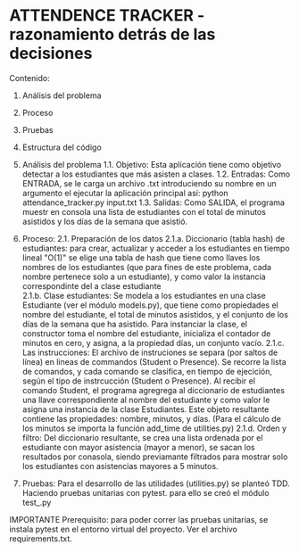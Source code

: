 # ATTENDENCE TRACKER - razonamiento detrás de las decisiones

Contenido:
1. Análisis del problema
2. Proceso
3. Pruebas
4. Estructura del código

1. Análisis del problema
1.1. Objetivo: Esta aplicación tiene como objetivo detectar a los estudiantes que más asisten a clases.
1.2. Entradas: Como ENTRADA, se le carga un archivo .txt introduciendo su nombre en un argumento el ejecutar la aplicación principal así:
python attendance_tracker.py input.txt
1.3. Salidas: Como SALIDA, el programa muestr en consola una lista de estudiantes con el total de minutos asistidos y los días de la semana que asistió.

2. Proceso:
2.1. Preparación de los datos
2.1.a. Diccionario (tabla hash) de estudiantes: para crear, actualizar y acceder a los estudiantes en tiempo lineal "O(1)" se elige una tabla de hash que tiene como llaves los nombres de los estudiantes (que para fines de este problema, cada nombre pertenece solo a un estudiante), y como valor la instancia correspondinte del a clase estudiante  
2.1.b. Clase estudiantes: Se modela a los estudiantes en una clase Estudiante (ver el módulo models.py), que tiene como propiedades el nombre del estudiante, el total de minutos asistidos, y el conjunto de los días de la semana que ha asistido. Para instanciar la clase, el constructor toma el nombre del estudiante, inicializa el contador de minutos en cero, y asigna, a la propiedad días, un conjunto vacío.
2.1.c. Las instrucciones: El archivo de instruciones se separa (por saltos de línea) en lineas de commandos (Student o Presence). Se recorre la lista de comandos, y cada comando se clasifica, en tiempo de ejecición, según el tipo de instrcucción (Student o Presence). Al recibir el comando Student, el programa agregrega al diccionario de estudiantes una llave correspondiente al nombre del estudiante y como valor le asigna una instancia de la clase Estudiantes. Este objeto resultante contiene las propiedades: nombre, minutos, y días. (Para el cálculo de los minutos se importa la función add_time de utilities.py)
2.1.d. Orden y filtro: Del diccionario resultante, se crea una lista ordenada por el estudiante con mayor asistencia (mayor a menor), se sacan los resultados por conasola, siendo previamante filtrados para mostrar solo los estudiantes con asistencias mayores a 5 minutos.

3. Pruebas:
Para el desarrollo de las utilidades (utilities.py) se planteó TDD. Haciendo pruebas unitarias con pytest. para ello se creó el módulo test_.py





IMPORTANTE
Prerequisito: para poder correr las pruebas unitarias, se instala pytest en el entorno virtual del proyecto. Ver el archivo requirements.txt.